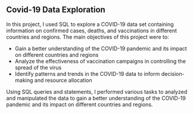 ## Covid-19 Data Exploration

In this project, I used SQL to explore a COVID-19 data set containing information on confirmed cases, deaths, and vaccinations in different countries and regions. The main objectives of this project were to:

* Gain a better understanding of the COVID-19 pandemic and its impact on different countries and regions  
* Analyze the effectiveness of vaccination campaigns in controlling the spread of the virus
* Identify patterns and trends in the COVID-19 data to inform decision-making and resource allocation

Using SQL queries and statements, I performed various tasks to analyzed and manipulated the data to gain a better understanding of the COVID-19 pandemic and its impact on different countries and regions.
